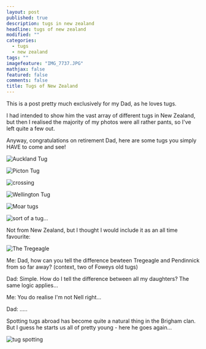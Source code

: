 ```yaml
---
layout: post
published: true
description: tugs in new zealand
headline: tugs of new zealand
modified: ""
categories:
  - tugs
  - new zealand
tags: ""
imagefeature: "IMG_7737.JPG"
mathjax: false
featured: false
comments: false
title: Tugs of New Zealand
---
```

This is a post pretty much exclusively for my Dad, as he loves tugs.

I had intended to show him the vast array of different tugs in New Zealand, but then I realised the majority of my photos were all rather pants, so I've left quite a few out.

Anyway, congratulations on retirement Dad, here are some tugs you simply HAVE to come and see!

![Auckland Tug]({{site.baseurl}}/images/thumb_IMG_1699_1024.jpg)

![Picton Tug]({{site.baseurl}}/images/IMG_7738.JPG)

![crossing]({{site.baseurl}}/images/IMG_7737.JPG)

![Wellington Tug]({{site.baseurl}}/images/IMG_2398.jpg)

![Moar tugs]({{site.baseurl}}/images/IMAG1389.jpg)

![sort of a tug...]({{site.baseurl}}/images/IMG_2459.jpg)

Not from New Zealand, but I thought I would include it as an all time favourite:

![The Tregeagle]({{site.baseurl}}/images/3-_Tregeagle_002.jpg)

Me: Dad, how can you tell the difference bewteen Tregeagle and Pendinnick from so far away? (context, two of Foweys old tugs)

Dad: Simple. How do I tell the difference between all my daughters? The same logic applies...

Me: You do realise I'm not Nell right...

Dad: .....



Spotting tugs abroad has become quite a natural thing in the Brigham clan. But I guess he starts us all of pretty young - here he goes again...

![tug spotting]({{site.baseurl}}/images/looking.jpg)

